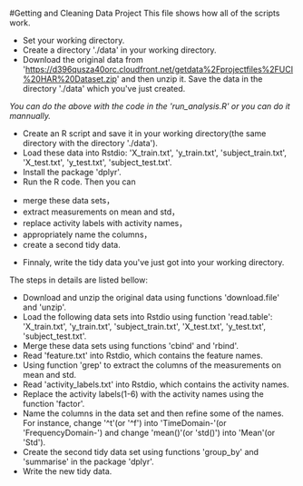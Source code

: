 #Getting and Cleaning Data Project
This file shows how all of the scripts work.  
* Set your working directory.
* Create a directory './data' in your working directory.
* Download the original data from 'https://d396qusza40orc.cloudfront.net/getdata%2Fprojectfiles%2FUCI%20HAR%20Dataset.zip' and then unzip it. Save the data in the directory './data' which you've just created.  

*You can do the above with the code in the 'run_analysis.R' or you can do it mannually.*  

* Create an R script and save it in your working directory(the same directory with the directory './data').
* Load these data into Rstdio: 'X_train.txt', 'y_train.txt', 'subject_train.txt', 'X_test.txt', 'y_test.txt', 'subject_test.txt'.
* Install the package 'dplyr'.
* Run the R code. Then you can  
 + merge these data sets，
 + extract measurements on mean and std，
 + replace activity labels with activity names，
 + appropriately name the columns，
 + create a second tidy data.
* Finnaly, write the tidy data you've just got into your working directory.  

The steps in details are listed bellow:
* Download and unzip the original data using functions 'download.file' and 'unzip'.
* Load the following data sets into Rstdio using function 'read.table': 'X_train.txt', 'y_train.txt', 'subject_train.txt', 'X_test.txt', 'y_test.txt', 'subject_test.txt'.
* Merge these data sets using functions 'cbind' and 'rbind'.
* Read 'feature.txt' into Rstdio, which contains the feature names.
* Using function 'grep' to extract the columns of the measurements on mean and std.
* Read 'activity_labels.txt' into Rstdio, which contains the activity names.
* Replace the activity labels(1-6) with the activity names using the function 'factor'.
* Name the columns in the data set and then refine some of the names. For instance, change '^t'(or '^f') into 'TimeDomain-'(or 'FrequencyDomain-') and change 'mean()'(or 'std()') into 'Mean'(or 'Std').
* Create the second tidy data set using functions 'group_by' and 'summarise' in the package 'dplyr'.
* Write the new tidy data.
